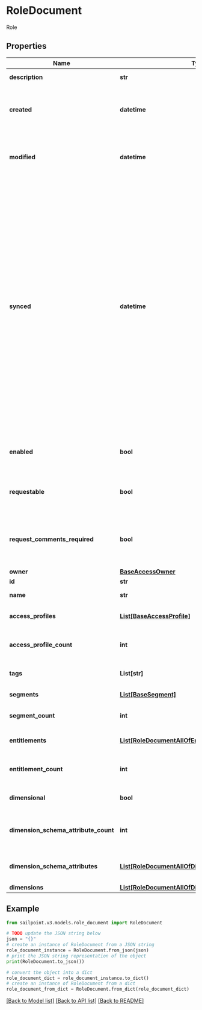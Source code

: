 # RoleDocument

Role

## Properties

Name | Type | Description | Notes
------------ | ------------- | ------------- | -------------
**description** | **str** | Access item&#39;s description. | [optional] 
**created** | **datetime** | ISO-8601 date-time referring to the time when the object was created. | [optional] 
**modified** | **datetime** | ISO-8601 date-time referring to the time when the object was last modified. | [optional] 
**synced** | **datetime** | ISO-8601 date-time referring to the date-time when object was queued to be synced into search database for use in the search API.   This date-time changes anytime there is an update to the object, which triggers a synchronization event being sent to the search database.  There may be some delay between the &#x60;synced&#x60; time and the time when the updated data is actually available in the search API.  | [optional] 
**enabled** | **bool** | Indicates whether the access item is currently enabled. | [optional] [default to False]
**requestable** | **bool** | Indicates whether the access item can be requested. | [optional] [default to True]
**request_comments_required** | **bool** | Indicates whether comments are required for requests to access the item. | [optional] [default to False]
**owner** | [**BaseAccessOwner**](BaseAccessOwner.md) |  | [optional] 
**id** | **str** | ID of the role. | 
**name** | **str** | Name of the role. | 
**access_profiles** | [**List[BaseAccessProfile]**](BaseAccessProfile.md) | Access profiles included with the role. | [optional] 
**access_profile_count** | **int** | Number of access profiles included with the role. | [optional] 
**tags** | **List[str]** | Tags that have been applied to the object. | [optional] 
**segments** | [**List[BaseSegment]**](BaseSegment.md) | Segments with the role. | [optional] 
**segment_count** | **int** | Number of segments with the role. | [optional] 
**entitlements** | [**List[RoleDocumentAllOfEntitlements]**](RoleDocumentAllOfEntitlements.md) | Entitlements included with the role. | [optional] 
**entitlement_count** | **int** | Number of entitlements included with the role. | [optional] 
**dimensional** | **bool** |  | [optional] [default to False]
**dimension_schema_attribute_count** | **int** | Number of dimension attributes included with the role. | [optional] 
**dimension_schema_attributes** | [**List[RoleDocumentAllOfDimensionSchemaAttributes]**](RoleDocumentAllOfDimensionSchemaAttributes.md) | Dimension attributes included with the role. | [optional] 
**dimensions** | [**List[RoleDocumentAllOfDimensions]**](RoleDocumentAllOfDimensions.md) |  | [optional] 

## Example

```python
from sailpoint.v3.models.role_document import RoleDocument

# TODO update the JSON string below
json = "{}"
# create an instance of RoleDocument from a JSON string
role_document_instance = RoleDocument.from_json(json)
# print the JSON string representation of the object
print(RoleDocument.to_json())

# convert the object into a dict
role_document_dict = role_document_instance.to_dict()
# create an instance of RoleDocument from a dict
role_document_from_dict = RoleDocument.from_dict(role_document_dict)
```
[[Back to Model list]](../README.md#documentation-for-models) [[Back to API list]](../README.md#documentation-for-api-endpoints) [[Back to README]](../README.md)


